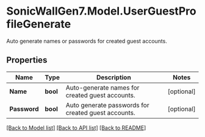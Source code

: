 # SonicWallGen7.Model.UserGuestProfileGenerate
Auto generate names or passwords for created guest accounts.

## Properties

Name | Type | Description | Notes
------------ | ------------- | ------------- | -------------
**Name** | **bool** | Auto-generate names for created guest accounts. | [optional] 
**Password** | **bool** | Auto generate passwords for created guest accounts. | [optional] 

[[Back to Model list]](../README.md#documentation-for-models) [[Back to API list]](../README.md#documentation-for-api-endpoints) [[Back to README]](../README.md)

